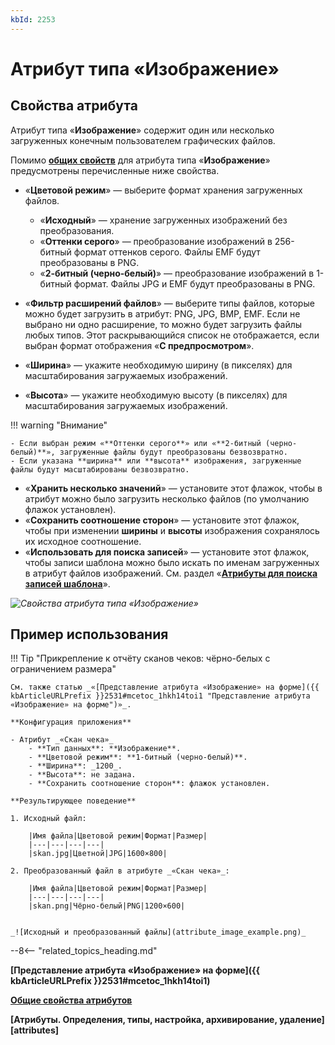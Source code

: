 ```yaml
---
kbId: 2253
---
```


# Атрибут типа «Изображение»

## Свойства атрибута

Атрибут типа «**Изображение**» содержит один или несколько загруженных конечным пользователем графических файлов.

Помимо **[общих свойств](attribute_common_properties.md)** для атрибута типа «**Изображение**» предусмотрены перечисленные ниже свойства.

- «**Цветовой режим**» — выберите формат хранения загруженных файлов.
    
    - «**Исходный**» — хранение загруженных изображений без преобразования.
    - «**Оттенки серого**» — преобразование изображений в 256-битный формат оттенков серого. Файлы EMF будут преобразованы в PNG.
    - «**2-битный (черно-белый)**» — преобразование изображений в 1-битный формат. Файлы JPG и EMF будут преобразованы в PNG.
- «**Фильтр расширений файлов**» — выберите типы файлов, которые можно будет загрузить в атрибут: PNG, JPG, BMP, EMF. Если не выбрано ни одно расширение, то можно будет загрузить файлы любых типов. Этот раскрывающийся список не отображается, если выбран формат отображения «**С предпросмотром**».
    
- «**Ширина**» — укажите необходимую ширину (в пикселях) для масштабирования загружаемых изображений.
- «**Высота**» — укажите необходимую высоту (в пикселях) для масштабирования загружаемых изображений.

!!! warning "Внимание"

    - Если выбран режим «**Оттенки серого**» или «**2-битный (черно-белый)**», загруженные файлы будут преобразованы безвозвратно.
    - Если указана **ширина** или **высота** изображения, загруженные файлы будут масштабированы безвозвратно.

- «**Хранить несколько значений**» — установите этот флажок, чтобы в атрибут можно было загрузить несколько файлов (по умолчанию флажок установлен).
- «**Сохранить соотношение сторон**» — установите этот флажок, чтобы при изменении **ширины** и **высоты** изображения сохранялось их исходное соотношение.
- «**Использовать для поиска записей**» — установите этот флажок, чтобы записи шаблона можно было искать по именам загруженных в атрибут файлов изображений. См. раздел «**[Атрибуты для поиска записей шаблона](searchable_attribute.md)**».

_![Свойства атрибута типа «Изображение»](attribute_image_properties.png)_

## Пример использования

!!! Tip "Прикрепление к отчёту сканов чеков: чёрно-белых с ограничением размера"

    См. также статью _«[Представление атрибута «Изображение» на форме]({{ kbArticleURLPrefix }}2531#mcetoc_1hkh14toi1 "Представление атрибута «Изображение» на форме")»_.

    **Конфигурация приложения**

    - Атрибут _«Скан чека»_
        - **Тип данных**: **Изображение**.
        - **Цветовой режим**: **1-битный (черно-белый)**.
        - **Ширина**: _1200_.
        - **Высота**: не задана.
        - **Сохранить соотношение сторон**: флажок установлен.

    **Результирующее поведение**

    1. Исходный файл:
        
        |Имя файла|Цветовой режим|Формат|Размер|
        |---|---|---|---|
        |skan.jpg|Цветной|JPG|1600×800|
        
    2. Преобразованный файл в атрибуте _«Скан чека»_:
        
        |Имя файла|Цветовой режим|Формат|Размер|
        |---|---|---|---|
        |skan.png|Чёрно-белый|PNG|1200×600|
        

    _![Исходный и преобразованный файлы](attribute_image_example.png)_

--8<-- "related_topics_heading.md"

**[Представление атрибута «Изображение» на форме]({{ kbArticleURLPrefix }}2531#mcetoc_1hkh14toi1)**

**[Общие свойства атрибутов](attribute_common_properties.md)**

**[Атрибуты. Определения, типы, настройка, архивирование, удаление][attributes]**
